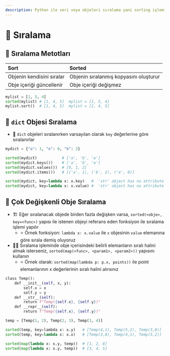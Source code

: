 ```yaml
---
description: Python ile veri veya objeleri sıralama yani sorting işlemi
---
```


# 🚄 Sıralama

## 💠 Sıralama Metotları

| Sort | Sorted |
| :--- | :--- |
| Objenin kendisini sıralar | Objenin sıralanmış kopyasını oluşturur |
| Obje içeriği güncellenir | Obje içeriği değişmez |

```python
mylist = [1, 5, 4]
sorted(mylist) # [1, 4, 5]  mylist = [1, 5, 4]
mylist.sort()  # [1, 4, 5]  mylist = [1, 4, 5]
```

## 📙 `dict` Objesi Sıralama

* 🔑 `dict` objeleri sıralanırken varsayılan olarak `key` değerlerine göre sıralanırlar

```python
mydict = {"a": 1, "e": 0, "b": 2}

sorted(mydict)           # ['a', 'b', 'e']
sorted(mydict.keys())    # ['a', 'b', 'e']
sorted(mydict.values())  # [0, 1, 2]
sorted(mydict.items())   # [('a', 1), ('b', 2), ('e', 0)]

sorted(mydict, key=lambda x: x.key)   #  'str' object has no attribute 'key'
sorted(mydict, key=lambda x: x.value) #  'str' object has no attribute 'value'
```

## 🍎 Çok Değişkenli Obje Sıralama

* 🏗️ Eğer sıralanacak objede birden fazla değişken varsa, `sorted(<obje>, key=<func>)` yapısı ile istenen objeyi referans eden fonksiyon ile sıralama işlemi yapılır
  * ⭐ Örnek fonksiyon: `lambda x: x.value` ile `x` objesinin `value` elemanına göre sırala demiş oluyoruz
* 💁‍♂️ Sıralama işleminde obje içerisindeki belirli elemanların sıralı halini almak isterseniz, `sorted(map(<func>, <param1>, <param2>))` yapısını kullanın
  * ⭐ Örnek olarak: `sorted(map(lambda p: p.x, points))` ile point elemanlarının x değerlerinin sıralı halini alırsınız

```python
class Temp():
    def __init__(self, x, y):
        self.x = x
        self.y = y
    def __str__(self):
        return f"Temp({self.x}, {self.y})"
    def __repr__(self):
        return f"Temp({self.x}, {self.y})"

temp = [Temp(1, 2), Temp(2, 3), Temp(3, 4)]  

sorted(temp, key=lambda x: x.y)   # [Temp(4,1), Temp(5,2), Temp(3,8)]
sorted(temp, key=lambda x: x.x)   # [Temp(3,8), Temp(4,1), Temp(5,2)]

sorted(map(lambda x: x.y, temp))  # [1, 2, 8]
sorted(map(lambda x: x.y, temp))  # [3, 4, 5]
```


